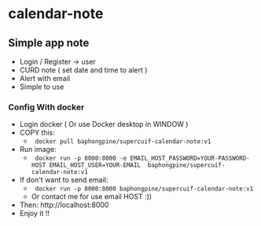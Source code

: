 # calendar-note

## Simple app note 
- Login / Register -> user
- CURD note ( set date and time to alert )
- Alert with email
- Simple to use

### Config With docker 
- Login docker ( Or use Docker desktop in WINDOW )
- COPY this:
  - ```  docker pull baphongpine/supercuif-calendar-note:v1  ```
- Run image:
  - ```  docker run -p 8000:8000 -e EMAIL_HOST_PASSWORD=YOUR-PASSWORD-HOST EMAIL_HOST_USER=YOUR-EMAIL  baphongpine/supercuif-calendar-note:v1  ```
- If don't want to send email:
  - ```  docker run -p 8000:8000 baphongpine/supercuif-calendar-note:v1  ```
  - Or contact me for use email HOST :))
- Then: http://localhost:8000
- Enjoy it !!


